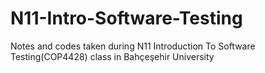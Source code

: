 # N11-Intro-Software-Testing
Notes and codes taken during N11 Introduction To Software Testing(COP4428) class in Bahçeşehir University
